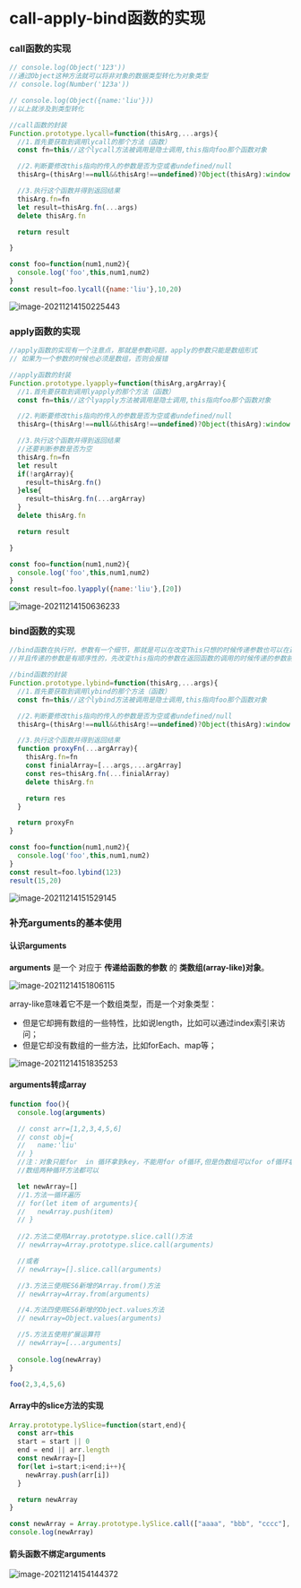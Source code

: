 # call-apply-bind函数的实现

### call函数的实现

```javascript
// console.log(Object('123'))
//通过Object这种方法就可以将非对象的数据类型转化为对象类型
// console.log(Number('123a'))

// console.log(Object({name:'liu'}))
//以上就涉及到类型转化

//call函数的封装
Function.prototype.lycall=function(thisArg,...args){
  //1.首先要获取到调用lycall的那个方法（函数）
  const fn=this//这个lycall方法被调用是隐士调用,this指向foo那个函数对象

  //2.判断要修改this指向的传入的参数是否为空或者undefined/null
  thisArg=(thisArg!==null&&thisArg!==undefined)?Object(thisArg):window

  //3.执行这个函数并得到返回结果
  thisArg.fn=fn
  let result=thisArg.fn(...args)
  delete thisArg.fn

  return result

}

const foo=function(num1,num2){
  console.log('foo',this,num1,num2)
}
const result=foo.lycall({name:'liu'},10,20)
```

![image-20211214150225443](C:\Users\HP\AppData\Roaming\Typora\typora-user-images\image-20211214150225443.png)

### apply函数的实现

```javascript
//apply函数的实现有一个注意点，那就是参数问题，apply的参数只能是数组形式
// 如果为一个参数的时候也必须是数组，否则会报错

//apply函数的封装
Function.prototype.lyapply=function(thisArg,argArray){
  //1.首先要获取到调用lyapply的那个方法（函数）
  const fn=this//这个lyapply方法被调用是隐士调用,this指向foo那个函数对象

  //2.判断要修改this指向的传入的参数是否为空或者undefined/null
  thisArg=(thisArg!==null&&thisArg!==undefined)?Object(thisArg):window

  //3.执行这个函数并得到返回结果
  //还要判断参数是否为空
  thisArg.fn=fn
  let result
  if(!argArray){
    result=thisArg.fn()
  }else{
    result=thisArg.fn(...argArray)
  }
  delete thisArg.fn

  return result

}

const foo=function(num1,num2){
  console.log('foo',this,num1,num2)
}
const result=foo.lyapply({name:'liu'},[20])
```

![image-20211214150636233](C:\Users\HP\AppData\Roaming\Typora\typora-user-images\image-20211214150636233.png)

### bind函数的实现

```javascript
//bind函数在执行时，参数有一个细节，那就是可以在改变This只想的时候传递参数也可以在返回的函数调用的时候传递参数
//并且传递的参数是有顺序性的，先改变this指向的参数在返回函数的调用的时候传递的参数前面

//bind函数的封装
Function.prototype.lybind=function(thisArg,...args){
  //1.首先要获取到调用lybind的那个方法（函数）
  const fn=this//这个lybind方法被调用是隐士调用,this指向foo那个函数对象

  //2.判断要修改this指向的传入的参数是否为空或者undefined/null
  thisArg=(thisArg!==null&&thisArg!==undefined)?Object(thisArg):window

  //3.执行这个函数并得到返回结果
  function proxyFn(...argArray){
    thisArg.fn=fn
    const finialArray=[...args,...argArray]
    const res=thisArg.fn(...finialArray)
    delete thisArg.fn

    return res
  }

  return proxyFn
}

const foo=function(num1,num2){
  console.log('foo',this,num1,num2)
}
const result=foo.lybind(123)
result(15,20)
```

![image-20211214151529145](C:\Users\HP\AppData\Roaming\Typora\typora-user-images\image-20211214151529145.png)

### 补充arguments的基本使用



#### **认识arguments**

**arguments** 是一个 对应于 **传递给函数的参数** 的 **类数组(array-like)对象**。

![image-20211214151806115](D:\截图\call-apply-bind函数的实现\image-20211214151806115.png)

array-like意味着它不是一个数组类型，而是一个对象类型：

- 但是它却拥有数组的一些特性，比如说length，比如可以通过index索引来访问；
- 但是它却没有数组的一些方法，比如forEach、map等；

![image-20211214151835253](D:\截图\call-apply-bind函数的实现\image-20211214151835253.png)



#### arguments转成array

```javascript
function foo(){
  console.log(arguments)

  // const arr=[1,2,3,4,5,6]
  // const obj={
  //   name:'liu'
  // }
  //注：对象只能for  in 循环拿到key，不能用for of循环,但是伪数组可以for of循环拿到value
  //数组两种循环方法都可以

  let newArray=[]
  //1.方法一循环遍历
  // for(let item of arguments){
  //   newArray.push(item)
  // }
  
  //2.方法二使用Array.prototype.slice.call()方法
  // newArray=Array.prototype.slice.call(arguments)

  //或者
  // newArray=[].slice.call(arguments)

  //3.方法三使用ES6新增的Array.from()方法
  // newArray=Array.from(arguments)

  //4.方法四使用ES6新增的Object.values方法
  // newArray=Object.values(arguments)

  //5.方法五使用扩展运算符
  // newArray=[...arguments]
  
  console.log(newArray)
}

foo(2,3,4,5,6)
```



#### Array中的slice方法的实现

```javascript
Array.prototype.lySlice=function(start,end){
  const arr=this
  start = start || 0
  end = end || arr.length
  const newArray=[]
  for(let i=start;i<end;i++){
    newArray.push(arr[i])
  }

  return newArray
}

const newArray = Array.prototype.lySlice.call(["aaaa", "bbb", "cccc"], 1, 3)
console.log(newArray)
```



#### 箭头函数不绑定arguments

![image-20211214154144372](C:\Users\HP\AppData\Roaming\Typora\typora-user-images\image-20211214154144372.png)
